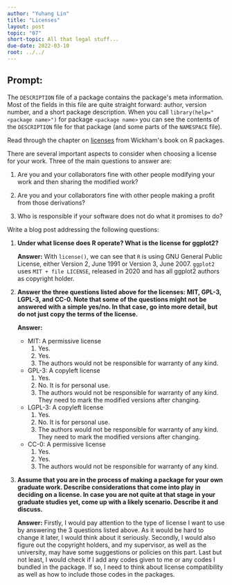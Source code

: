 ```yaml
---
author: "Yuhang Lin"
title: "Licenses"
layout: post
topic: "07"
short-topic: All that legal stuff...
due-date: 2022-03-10
root: ../../
---
```


## Prompt:

The `DESCRIPTION` file of a package contains the package's meta information. Most of the fields in this file are quite straight forward: author, version number, and a short package description. When you call `library(help="<package name>")` for  package `<package name>` you can see the contents of the `DESCRIPTION` file for that package (and some parts of the `NAMESPACE` file).

Read through the chapter on [licenses](https://r-pkgs.org/license.html) from Wickham's book on R packages. 

There are several important aspects to consider when choosing a license for your work. 
Three of the main questions to answer are: 

1. Are you and your collaborators fine with other people modifying your work and then sharing the modified work?

2. Are you and your collaborators fine with other people making a profit from those derivations?

3. Who is responsible if your software does not do what it promises to do?


Write a blog post addressing the following questions: 

1. **Under what license does R operate? What is the license for ggplot2?**

    **Answer:**
    With `license()`,
    we can see that `R` is using GNU General Public License, either Version 2, June 1991 or Version 3, June 2007.
    `ggplot2` uses `MIT + file LICENSE`,
    released in 2020 and has all ggplot2 authors as copyright holder.
    
2. **Answer the three questions listed above for the licenses: MIT, GPL-3, LGPL-3, and CC-0. Note that some of the questions might not be answered with a simple yes/no. In that case, go into more detail, but do not just copy the terms of the license.**

    **Answer:**
    - MIT: A permissive license
      1. Yes.
      1. Yes.
      1. The authors would not be responsible for warranty of any kind.
    - GPL-3: A copyleft license
      1. Yes.
      1. No. It is for personal use.
      1. The authors would not be responsible for warranty of any kind.
      They need to mark the modified versions after changing.
    - LGPL-3: A copyleft license
      1. Yes.
      1. No. It is for personal use.
      1. The authors would not be responsible for warranty of any kind.
      They need to mark the modified versions after changing.
    - CC-0: A permissive license
      1. Yes.
      1. Yes.
      1. The authors would not be responsible for warranty of any kind.
    
3. **Assume that you are in the process of making a package for your own graduate work. Describe considerations that come into play in deciding on a license. In case you are not quite at that stage in your graduate studies yet, come up with a likely scenario. Describe it and discuss.**

    **Answer:**
    Firstly,
    I would pay attention to the type of license I want to use by answering the 3 questions listed above.
    As it would be hard to change it later,
    I would think about it seriously.
    Secondly,
    I would also figure out the copyright holders,
    and my supervisor, as well as the university, may have some suggestions or policies on this part.
    Last but not least,
    I would check if I add any codes given to me or any codes I bundled in the package.
    If so,
    I need to think about license compatibility as well as how to include those codes in the packages.

